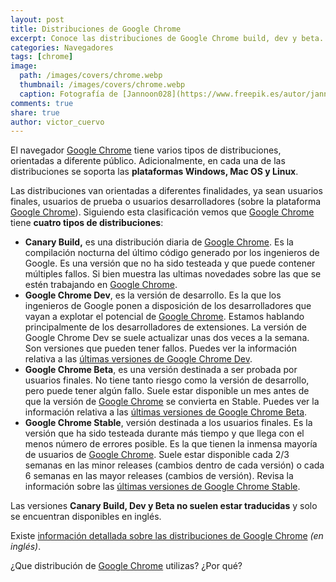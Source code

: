 ```yaml
---
layout: post
title: Distribuciones de Google Chrome
excerpt: Conoce las distribuciones de Google Chrome build, dev y beta.
categories: Navegadores
tags: [chrome]
image:
  path: /images/covers/chrome.webp
  thumbnail: /images/covers/chrome.webp
  caption: Fotografía de [Jannoon028](https://www.freepik.es/autor/jannoon028)
comments: true
share: true
author: victor_cuervo
---
```


El navegador [Google Chrome](https://www.ayudaenlaweb.com/navegadores/que-es-google-chrome/) tiene varios tipos de distribuciones, orientadas a diferente público. Adicionalmente, en cada una de las distribuciones se soporta las **plataformas Windows, Mac OS y Linux**.


Las distribuciones van orientadas a diferentes finalidades, ya sean usuarios finales, usuarios de prueba o usuarios desarrolladores (sobre la plataforma [Google Chrome](https://www.ayudaenlaweb.com/navegadores/que-es-google-chrome/)). Siguiendo esta clasificación vemos que [Google Chrome](https://www.ayudaenlaweb.com/navegadores/que-es-google-chrome/) tiene **cuatro tipos de distribuciones**:

- **Canary Build,** es una distribución diaria de [Google Chrome](https://www.ayudaenlaweb.com/navegadores/que-es-google-chrome/). Es la compilación nocturna del último código generado por los ingenieros de Google. Es una versión que no ha sido testeada y que puede contener múltiples fallos. Si bien muestra las ultimas novedades sobre las que se estén trabajando en [Google Chrome](https://www.ayudaenlaweb.com/navegadores/que-es-google-chrome/).
- **Google Chrome Dev**, es la versión de desarrollo. Es la que los ingenieros de Google ponen a disposición de los desarrolladores que vayan a explotar el potencial de [Google Chrome](https://www.ayudaenlaweb.com/navegadores/que-es-google-chrome/). Estamos hablando principalmente de los desarrolladores de extensiones. La versión de Google Chrome Dev se suele actualizar unas dos veces a la semana. Son versiones que pueden tener fallos. Puedes ver la información relativa a las [últimas versiones de Google Chrome Dev](http://googlechromereleases.blogspot.com/search/label/Dev%20updates).
- **Google Chrome Beta**, es una versión destinada a ser probada por usuarios finales. No tiene tanto riesgo como la versión de desarrollo, pero puede tener algún fallo. Suele estar disponible un mes antes de que la versión de [Google Chrome](https://www.ayudaenlaweb.com/navegadores/que-es-google-chrome/) se convierta en Stable. Puedes ver la información relativa a las [últimas versiones de Google Chrome Beta](http://googlechromereleases.blogspot.com/search/label/Beta%20updates).
- **Google Chrome Stable**, versión destinada a los usuarios finales. Es la versión que ha sido testeada durante más tiempo y que llega con el menos número de errores posible. Es la que tienen la inmensa mayoría de usuarios de [Google Chrome](https://www.ayudaenlaweb.com/navegadores/que-es-google-chrome/). Suele estar disponible cada 2/3 semanas en las minor releases (cambios dentro de cada versión) o cada 6 semanas en las mayor releases (cambios de versión). Revisa la información sobre las [últimas versiones de Google Chrome Stable](http://googlechromereleases.blogspot.com/search/label/Stable%20updates).

Las versiones **Canary Build, Dev y Beta no suelen estar traducidas** y solo se encuentran disponibles en inglés.


Existe [información detallada sobre las distribuciones de Google Chrome](http://www.chromium.org/getting-involved/dev-channel) _(en inglés)_.


¿Que distribución de [Google Chrome](https://www.ayudaenlaweb.com/navegadores/que-es-google-chrome/) utilizas? ¿Por qué?


